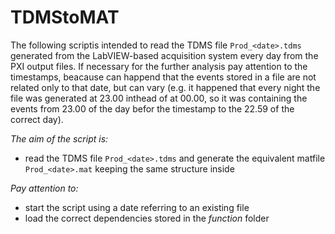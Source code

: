 
# TDMStoMAT
The following scriptis intended to read the TDMS file `Prod_<date>.tdms` generated from the LabVIEW-based acquisition system every day from the PXI output files.
If necessary for the further analysis pay attention to the timestamps, beacause can happend that the events stored in a file are not related only to that date, but can vary (e.g. it happened that every night the file was generated at 23.00 inthead of at 00.00, so it was containing the events from 23.00 of the day befor the timestamp to the 22.59 of the correct day).

_The aim of the script is:_
- read the TDMS file `Prod_<date>.tdms` and generate the equivalent matfile `Prod_<date>.mat` keeping the same structure inside

_Pay attention to:_
- start the script using a date referring to an existing file
- load the correct dependencies stored in the _function_ folder
